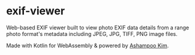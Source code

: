 # exif-viewer

Web-based EXIF viewer built to view photo EXIF data details from 
a range photo format's metadata including JPEG, JPG, TIFF, PNG image files.

Made with Kotlin for WebAssembly & powered by [Ashampoo Kim](https://github.com/ashampoo/kim).